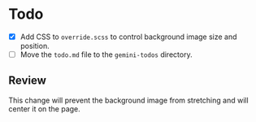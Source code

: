 # Todo

- [x] Add CSS to `override.scss` to control background image size and position.
- [ ] Move the `todo.md` file to the `gemini-todos` directory.

## Review
This change will prevent the background image from stretching and will center it on the page.